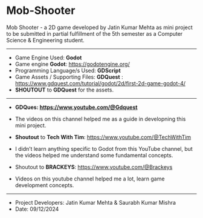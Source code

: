 # Mob-Shooter
Mob Shooter - a 2D game developed by Jatin Kumar Mehta as mini project to be submitted in partial fulfillment of the 5th semester as a Computer Science &amp; Engineering student.

---

* Game Engine Used: **Godot**
* Game engine **Godot**: https://godotengine.org/
* Programming Language/s Used: **GDScript**
* Game Assets / Supporting Files: **GDQuest** : https://www.gdquest.com/tutorial/godot/2d/first-2d-game-godot-4/
* **SHOUTOUT** to **GDQuest** for the assets.

---
* **GDQues: https://www.youtube.com/@Gdquest**
* The videos on this channel helped me as a guide in developning this mini project.

* **Shoutout** to **Tech With Tim**: https://www.youtube.com/@TechWithTim
* I didn’t learn anything specific to Godot from this YouTube channel, but the videos helped me understand some fundamental concepts.

* Shoutout to **BRACKEYS**: https://www.youtube.com/@Brackeys
* Videos on this youtube channel helped me a lot, learn game development concepts.

---

* Project Developers: Jatin Kumar Mehta & Saurabh Kumar Mishra
* Date: 09/12/2024
